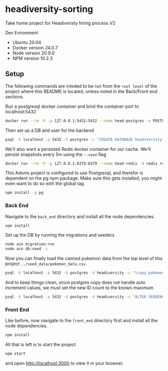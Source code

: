 # headiversity-sorting
Take home project for Headiveristy hiring process V2

Dev Evironment
- Ubuntu 20.04
- Docker version 24.0.7
- Node version 20.9.0
- NPM version 10.2.3


## Setup
The following commands are inteded to be run from the `root level` of the project where this README is located, unless noted in the Back/Front end sections.

Run a postgresql docker container and bind the container port to localhost:5432 
```bash
docker run --rm -P -p 127.0.0.1:5432:5432 --name head-postgres -e POSTGRES_PASSWORD=password123 -d postgres
```

Then set up a DB and user for the backend
```bash
psql -h localhost -p 5432 -U postgres -c "CREATE DATABASE headiversity"
```

We'll also want a persisted Redis docker container for our cache. We'll persist snapshots every 5m using the `--save` flag
```bash
docker run --rm -P -p 127.0.0.1:6379:6379 --name head-redis -d redis redis-server --save 300 1 --loglevel warning
```

This Adonis project is configured to use Postgresql, and therefor is dependent on the pg npm package. Make sure this gets installed, you might even want to do so with the global tag
```bash
npm install -g pg
```

### Back End
Navigate to the `back_end` directory and install all the node dependencies.
```bash
npm install
```

Set up the DB by running the migrations and seeders
```bash
node ace migration:run
node ace db:seed -i
```

Now you can finally load the canned pokemon data from the top level of this project `../seed_data/pokemon_data.csv`
```bash
psql -h localhost -p 5432 -U postgres -d headiversity -c "\copy pokemon(id,name,type,sub_type,total_score,hp,attack,defense,sp_attack,sp_defense,speed,generation,legendary) FROM '../seed_data/pokemon_data.csv' DELIMITER ',' CSV HEADER"
```

And to keep things clean, since postgres copy does not handle auto increment values, we must set the new ID count to the known maximum
```bash
psql -h localhost -p 5432 -U postgres -d headiversity -c "ALTER SEQUENCE pokemon_id_seq RESTART WITH 722"
```

### Front End
Like before, now navigate to the `front_end` directory first and install all the node dependencies.
```bash
npm install
```

All that is left is to start the project
```bash
npm start
```
and open [http://localhost:3000](http://localhost:3000) to view it in your browser.